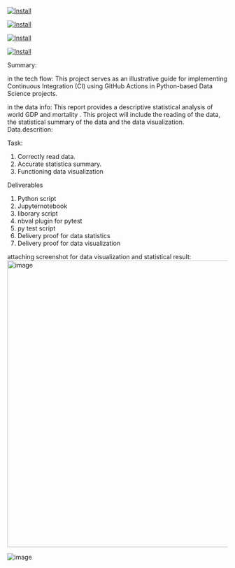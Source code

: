 [![Install](https://github.com/dumeixiang/individual-project/actions/workflows/install.yml/badge.svg)](https://github.com/dumeixiang/individual-project/actions/workflows/install.yml)


[![Install](https://github.com/dumeixiang/individual-project/actions/workflows/install.yml/badge.svg)](https://github.com/dumeixiang/individual-project/actions/workflows/install.yml)

[![Install](https://github.com/dumeixiang/individual-project/actions/workflows/install.yml/badge.svg)](https://github.com/dumeixiang/individual-project/actions/workflows/install.yml)

[![Install](https://github.com/dumeixiang/individual-project/actions/workflows/install.yml/badge.svg)](https://github.com/dumeixiang/individual-project/actions/workflows/install.yml)

Summary:

in the tech flow:
This project serves as an illustrative guide for implementing Continuous Integration (CI) using GitHub Actions in Python-based Data Science projects. 

in the data info:
This report provides a descriptive statistical analysis of world GDP and mortality .
This project will include the reading of the data, the statistical summary of the data and the data visualization. 
Data.descrition:

Task:

1. Correctly read data.
2. Accurate statistica summary.
3. Functioning data visualization

Deliverables
1. Python script
2. Jupyternotebook
3. liborary script
5. nbval plugin for pytest
6. py test script
7. Delivery proof  for data statistics
8. Delivery proof for data visualization


attaching screenshot for data visualization and statistical result:
<img width="655" alt="image" src="https://github.com/dumeixiang/week2project/assets/141801043/2eb51d95-e606-416a-9ed1-3a8040f7f2fe">


![image](https://github.com/dumeixiang/week2project/assets/141801043/889ed27d-ecee-4c24-8034-ebdfd0f43898)


